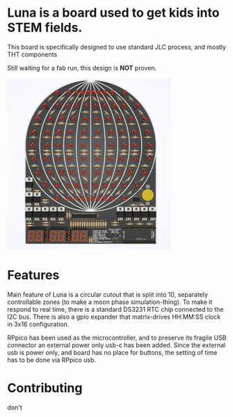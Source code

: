 # Luna is a board used to get kids into STEM fields.
This board is specifically designed to use standard JLC process, and mostly THT components

Still waiting for a fab run, this design is **NOT** proven.

<img src="https://github.com/zbigos/luna/blob/master/image.jpg" width="378" height="394">

# Features
Main feature of Luna is a circular cutout that is split into 10, separately controllable zones (to make a moon phase simulation-thing).
To make it respond to real time, there is a standard DS3231 RTC chip connected to the I2C bus.
There is also a gpio expander that matrix-drives HH:MM:SS clock in 3x16 configuration.

RPpico has been used as the microcontroller, and to preserve its fragile USB connector an external power only usb-c has been added.
Since the external usb is power only, and board has no place for buttons, the setting of time has to be done via RPpico usb.

# Contributing
don't
